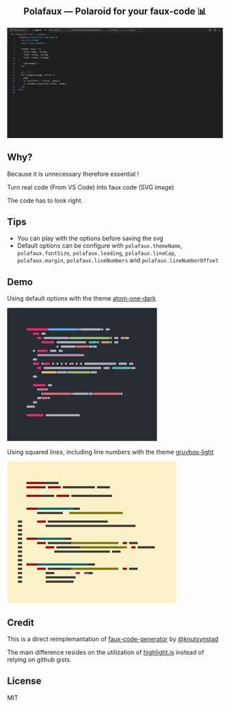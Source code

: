 <p>
  <h2 align="center">Polafaux — Polaroid for your faux-code 📊</h2>
</p>

<!-- ![usage](https://github.com/octref/polacode/raw/master/demo/usage.gif) -->

![usage](https://github.com/ElinksFr/Polafaux/raw/master/demo/demo-gif.gif)

## Why?

Because it is unnecessary therefore essential !

Turn real code (From VS Code)
into faux code (SVG image)

The code has to look right.

## Tips

- You can play with the options before saving the svg
- Default options can be configure with `polafaux.themeName`, `polafaux.fontSize`, `polafaux.leading`, `polafaux.lineCap`, `polafaux.margin`, `polafaux.lineNumbers` and `polafaux.lineNumberOffset`

## Demo

Using default options with the theme [atom-one-dark](https://github.com/atom/one-dark-ui)

![basic](https://github.com/ElinksFr/Polafaux/raw/master/demo/demo-1.png)

Using squared lines, including line numbers with the theme [gruvbox-light](https://github.com/morhetz/gruvbox#light-mode)

![square](https://github.com/ElinksFr/Polafaux/raw/master/demo/demo-2.png)

## Credit

This is a direct reimplemantation of [faux-code-generator](https://github.com/knutsynstad/faux-code-generator) by [@knutsynstad](https://github.com/knutsynstad)

The main difference resides on the utilization of [highlight.js](https://highlightjs.org/) instead of relying on github gists.

## License

MIT
